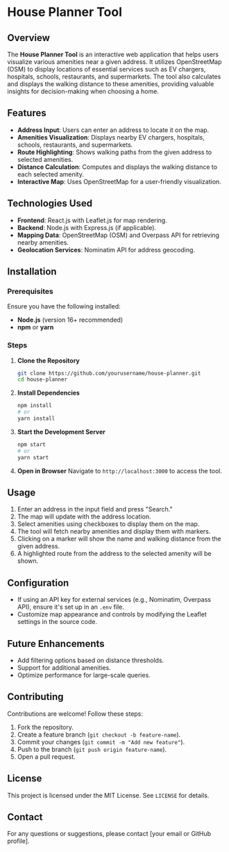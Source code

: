 # House Planner Tool

## Overview
The **House Planner Tool** is an interactive web application that helps users visualize various amenities near a given address. It utilizes OpenStreetMap (OSM) to display locations of essential services such as EV chargers, hospitals, schools, restaurants, and supermarkets. The tool also calculates and displays the walking distance to these amenities, providing valuable insights for decision-making when choosing a home.

## Features
- **Address Input**: Users can enter an address to locate it on the map.
- **Amenities Visualization**: Displays nearby EV chargers, hospitals, schools, restaurants, and supermarkets.
- **Route Highlighting**: Shows walking paths from the given address to selected amenities.
- **Distance Calculation**: Computes and displays the walking distance to each selected amenity.
- **Interactive Map**: Uses OpenStreetMap for a user-friendly visualization.

## Technologies Used
- **Frontend**: React.js with Leaflet.js for map rendering.
- **Backend**: Node.js with Express.js (if applicable).
- **Mapping Data**: OpenStreetMap (OSM) and Overpass API for retrieving nearby amenities.
- **Geolocation Services**: Nominatim API for address geocoding.

## Installation
### Prerequisites
Ensure you have the following installed:
- **Node.js** (version 16+ recommended)
- **npm** or **yarn**

### Steps
1. **Clone the Repository**
   ```sh
   git clone https://github.com/yourusername/house-planner.git
   cd house-planner
   ```

2. **Install Dependencies**
   ```sh
   npm install
   # or
   yarn install
   ```

3. **Start the Development Server**
   ```sh
   npm start
   # or
   yarn start
   ```

4. **Open in Browser**
   Navigate to `http://localhost:3000` to access the tool.

## Usage
1. Enter an address in the input field and press "Search."
2. The map will update with the address location.
3. Select amenities using checkboxes to display them on the map.
4. The tool will fetch nearby amenities and display them with markers.
5. Clicking on a marker will show the name and walking distance from the given address.
6. A highlighted route from the address to the selected amenity will be shown.

## Configuration
- If using an API key for external services (e.g., Nominatim, Overpass API), ensure it's set up in an `.env` file.
- Customize map appearance and controls by modifying the Leaflet settings in the source code.

## Future Enhancements
- Add filtering options based on distance thresholds.
- Support for additional amenities.
- Optimize performance for large-scale queries.

## Contributing
Contributions are welcome! Follow these steps:
1. Fork the repository.
2. Create a feature branch (`git checkout -b feature-name`).
3. Commit your changes (`git commit -m "Add new feature"`).
4. Push to the branch (`git push origin feature-name`).
5. Open a pull request.

## License
This project is licensed under the MIT License. See `LICENSE` for details.

## Contact
For any questions or suggestions, please contact [your email or GitHub profile].


